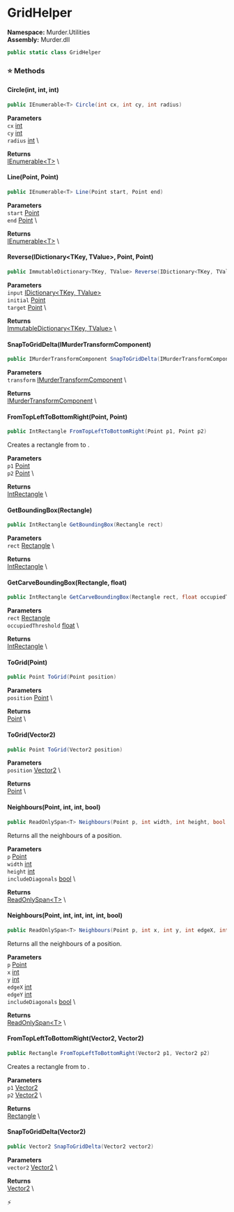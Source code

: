 # GridHelper

**Namespace:** Murder.Utilities \
**Assembly:** Murder.dll

```csharp
public static class GridHelper
```

### ⭐ Methods
#### Circle(int, int, int)
```csharp
public IEnumerable<T> Circle(int cx, int cy, int radius)
```

**Parameters** \
`cx` [int](https://learn.microsoft.com/en-us/dotnet/api/System.Int32?view=net-7.0) \
`cy` [int](https://learn.microsoft.com/en-us/dotnet/api/System.Int32?view=net-7.0) \
`radius` [int](https://learn.microsoft.com/en-us/dotnet/api/System.Int32?view=net-7.0) \

**Returns** \
[IEnumerable\<T\>](https://learn.microsoft.com/en-us/dotnet/api/System.Collections.Generic.IEnumerable-1?view=net-7.0) \

#### Line(Point, Point)
```csharp
public IEnumerable<T> Line(Point start, Point end)
```

**Parameters** \
`start` [Point](../..//Murder/Core/Geometry/Point.html) \
`end` [Point](../..//Murder/Core/Geometry/Point.html) \

**Returns** \
[IEnumerable\<T\>](https://learn.microsoft.com/en-us/dotnet/api/System.Collections.Generic.IEnumerable-1?view=net-7.0) \

#### Reverse(IDictionary<TKey, TValue>, Point, Point)
```csharp
public ImmutableDictionary<TKey, TValue> Reverse(IDictionary<TKey, TValue> input, Point initial, Point target)
```

**Parameters** \
`input` [IDictionary\<TKey, TValue\>](https://learn.microsoft.com/en-us/dotnet/api/System.Collections.Generic.IDictionary-2?view=net-7.0) \
`initial` [Point](../..//Murder/Core/Geometry/Point.html) \
`target` [Point](../..//Murder/Core/Geometry/Point.html) \

**Returns** \
[ImmutableDictionary\<TKey, TValue\>](https://learn.microsoft.com/en-us/dotnet/api/System.Collections.Immutable.ImmutableDictionary-2?view=net-7.0) \

#### SnapToGridDelta(IMurderTransformComponent)
```csharp
public IMurderTransformComponent SnapToGridDelta(IMurderTransformComponent transform)
```

**Parameters** \
`transform` [IMurderTransformComponent](../..//Murder/Components/IMurderTransformComponent.html) \

**Returns** \
[IMurderTransformComponent](../..//Murder/Components/IMurderTransformComponent.html) \

#### FromTopLeftToBottomRight(Point, Point)
```csharp
public IntRectangle FromTopLeftToBottomRight(Point p1, Point p2)
```

Creates a rectangle from <paramref name="p1" /> to <paramref name="p2" />.

**Parameters** \
`p1` [Point](../..//Murder/Core/Geometry/Point.html) \
`p2` [Point](../..//Murder/Core/Geometry/Point.html) \

**Returns** \
[IntRectangle](../..//Murder/Core/Geometry/IntRectangle.html) \

#### GetBoundingBox(Rectangle)
```csharp
public IntRectangle GetBoundingBox(Rectangle rect)
```

**Parameters** \
`rect` [Rectangle](../..//Murder/Core/Geometry/Rectangle.html) \

**Returns** \
[IntRectangle](../..//Murder/Core/Geometry/IntRectangle.html) \

#### GetCarveBoundingBox(Rectangle, float)
```csharp
public IntRectangle GetCarveBoundingBox(Rectangle rect, float occupiedThreshold)
```

**Parameters** \
`rect` [Rectangle](../..//Murder/Core/Geometry/Rectangle.html) \
`occupiedThreshold` [float](https://learn.microsoft.com/en-us/dotnet/api/System.Single?view=net-7.0) \

**Returns** \
[IntRectangle](../..//Murder/Core/Geometry/IntRectangle.html) \

#### ToGrid(Point)
```csharp
public Point ToGrid(Point position)
```

**Parameters** \
`position` [Point](../..//Murder/Core/Geometry/Point.html) \

**Returns** \
[Point](../..//Murder/Core/Geometry/Point.html) \

#### ToGrid(Vector2)
```csharp
public Point ToGrid(Vector2 position)
```

**Parameters** \
`position` [Vector2](../..//Murder/Core/Geometry/Vector2.html) \

**Returns** \
[Point](../..//Murder/Core/Geometry/Point.html) \

#### Neighbours(Point, int, int, bool)
```csharp
public ReadOnlySpan<T> Neighbours(Point p, int width, int height, bool includeDiagonals)
```

Returns all the neighbours of a position.

**Parameters** \
`p` [Point](../..//Murder/Core/Geometry/Point.html) \
`width` [int](https://learn.microsoft.com/en-us/dotnet/api/System.Int32?view=net-7.0) \
`height` [int](https://learn.microsoft.com/en-us/dotnet/api/System.Int32?view=net-7.0) \
`includeDiagonals` [bool](https://learn.microsoft.com/en-us/dotnet/api/System.Boolean?view=net-7.0) \

**Returns** \
[ReadOnlySpan\<T\>](https://learn.microsoft.com/en-us/dotnet/api/System.ReadOnlySpan-1?view=net-7.0) \

#### Neighbours(Point, int, int, int, int, bool)
```csharp
public ReadOnlySpan<T> Neighbours(Point p, int x, int y, int edgeX, int edgeY, bool includeDiagonals)
```

Returns all the neighbours of a position.

**Parameters** \
`p` [Point](../..//Murder/Core/Geometry/Point.html) \
`x` [int](https://learn.microsoft.com/en-us/dotnet/api/System.Int32?view=net-7.0) \
`y` [int](https://learn.microsoft.com/en-us/dotnet/api/System.Int32?view=net-7.0) \
`edgeX` [int](https://learn.microsoft.com/en-us/dotnet/api/System.Int32?view=net-7.0) \
`edgeY` [int](https://learn.microsoft.com/en-us/dotnet/api/System.Int32?view=net-7.0) \
`includeDiagonals` [bool](https://learn.microsoft.com/en-us/dotnet/api/System.Boolean?view=net-7.0) \

**Returns** \
[ReadOnlySpan\<T\>](https://learn.microsoft.com/en-us/dotnet/api/System.ReadOnlySpan-1?view=net-7.0) \

#### FromTopLeftToBottomRight(Vector2, Vector2)
```csharp
public Rectangle FromTopLeftToBottomRight(Vector2 p1, Vector2 p2)
```

Creates a rectangle from <paramref name="p1" /> to <paramref name="p2" />.

**Parameters** \
`p1` [Vector2](../..//Murder/Core/Geometry/Vector2.html) \
`p2` [Vector2](../..//Murder/Core/Geometry/Vector2.html) \

**Returns** \
[Rectangle](../..//Murder/Core/Geometry/Rectangle.html) \

#### SnapToGridDelta(Vector2)
```csharp
public Vector2 SnapToGridDelta(Vector2 vector2)
```

**Parameters** \
`vector2` [Vector2](../..//Murder/Core/Geometry/Vector2.html) \

**Returns** \
[Vector2](../..//Murder/Core/Geometry/Vector2.html) \



⚡